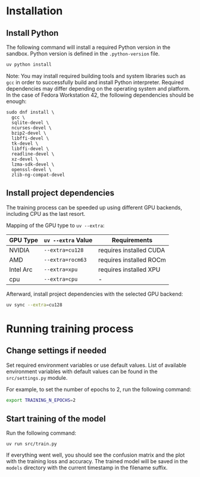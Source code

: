 # Installation

## Install Python

The following command will install a required Python version in the sandbox.
Python version is defined in the `.python-version` file.

```bash
uv python install
```

Note: You may install required building tools and system libraries such as `gcc` in order to successfully build
and install Python interpreter.
Required dependencies may differ depending on the operating system and platform.
In the case of Fedora Workstation 42, the following dependencies should be enough:

```aiignore
sudo dnf install \
  gcc \
  sqlite-devel \
  ncurses-devel \
  bzip2-devel \
  libffi-devel \
  tk-devel \
  libffi-devel \
  readline-devel \
  xz-devel \
  lzma-sdk-devel \
  openssl-devel \
  zlib-ng-compat-devel
```

## Install project dependencies

The training process can be speeded up using different GPU backends, including CPU as the last resort.

Mapping of the GPU type to `uv --extra`:

| GPU Type  | `uv --extra` Value | Requirements            |
|-----------|--------------------|-------------------------|
| NVIDIA    | `--extra=cu128`    | requires installed CUDA |
| AMD       | `--extra=rocm63`   | requires installed ROCm |
| Intel Arc | `--extra=xpu`      | requires installed XPU  |
| cpu       | `--extra=cpu`      | -                       |

Afterward, install project dependencies with the selected GPU backend:

```bash
uv sync --extra=cu128
```

# Running training process

## Change settings if needed

Set required environment variables or use default values.
List of available environment variables with default values can be found in the `src/settings.py` module.

For example, to set the number of epochs to 2, run the following command:

```bash
export TRAINING_N_EPOCHS=2
```

## Start training of the model

Run the following command:

```aiignore
uv run src/train.py
```

If everything went well, you should see the confusion matrix and the plot with the training loss and accuracy.
The trained model will be saved in the `models` directory with the current timestamp in the filename suffix.
